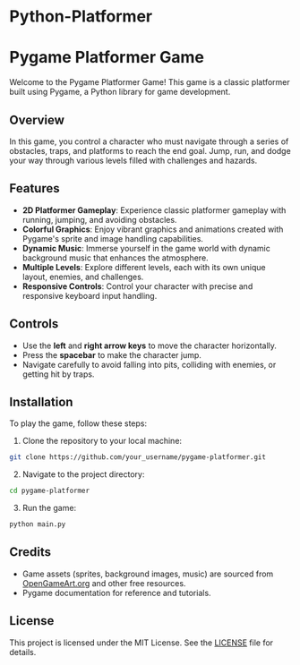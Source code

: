 # Python-Platformer
# Pygame Platformer Game

Welcome to the Pygame Platformer Game! This game is a classic platformer built using Pygame, a Python library for game development.

## Overview

In this game, you control a character who must navigate through a series of obstacles, traps, and platforms to reach the end goal. Jump, run, and dodge your way through various levels filled with challenges and hazards.

## Features

- **2D Platformer Gameplay**: Experience classic platformer gameplay with running, jumping, and avoiding obstacles.
- **Colorful Graphics**: Enjoy vibrant graphics and animations created with Pygame's sprite and image handling capabilities.
- **Dynamic Music**: Immerse yourself in the game world with dynamic background music that enhances the atmosphere.
- **Multiple Levels**: Explore different levels, each with its own unique layout, enemies, and challenges.
- **Responsive Controls**: Control your character with precise and responsive keyboard input handling.

## Controls

- Use the **left** and **right arrow keys** to move the character horizontally.
- Press the **spacebar** to make the character jump.
- Navigate carefully to avoid falling into pits, colliding with enemies, or getting hit by traps.

## Installation

To play the game, follow these steps:

1. Clone the repository to your local machine:

```bash
git clone https://github.com/your_username/pygame-platformer.git
```

2. Navigate to the project directory:

```bash
cd pygame-platformer
```

3. Run the game:

```bash
python main.py
```

## Credits

- Game assets (sprites, background images, music) are sourced from [OpenGameArt.org](https://opengameart.org/) and other free resources.
- Pygame documentation for reference and tutorials.

## License

This project is licensed under the MIT License. See the [LICENSE](LICENSE) file for details.
